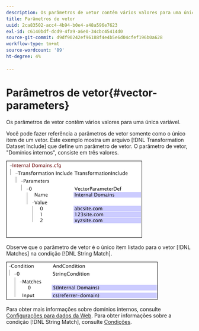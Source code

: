 ```yaml
---
description: Os parâmetros de vetor contêm vários valores para uma única variável.
title: Parâmetros de vetor
uuid: 2ca83502-acc4-4b94-b0e4-a48a596e7623
exl-id: c6140bdf-dcd9-4fa9-a6e0-34cbc45414d0
source-git-commit: d9df90242ef96188f4e4b5e6d04cfef196b0a628
workflow-type: tm+mt
source-wordcount: '89'
ht-degree: 4%

---
```


# Parâmetros de vetor{#vector-parameters}

Os parâmetros de vetor contêm vários valores para uma única variável.

Você pode fazer referência a parâmetros de vetor somente como o único item de um vetor. Este exemplo mostra um arquivo [!DNL Transformation Dataset Include] que define um parâmetro de vetor. O parâmetro de vetor, &quot;Domínios internos&quot;, consiste em três valores.

![](assets/cfg_WebParameters_InternalDomains.png)

Observe que o parâmetro de vetor é o único item listado para o vetor [!DNL Matches] na condição [!DNL String Match].

![](assets/cfg_Parameters_InternalDomains_Ref.png)

Para obter mais informações sobre domínios internos, consulte [Configurações para dados da Web](../../../../home/c-dataset-const-proc/c-config-web-data/c-config-web-data.md#concept-9a306b65483a484bb3f6f3c1d7e77519). Para obter informações sobre a condição [!DNL String Match], consulte [Condições](../../../../home/c-dataset-const-proc/c-conditions/c-abt-cond.md).
